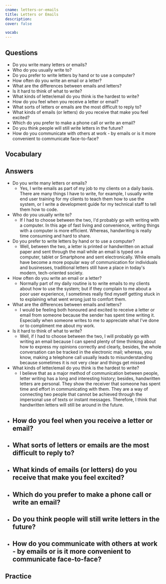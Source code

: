 ```yaml
---
cname: letters-or-emails
title: Letters or Emails
description: 
cover: false

vocab:
---
```

<banner></banner>

## Questions

- Do you write many letters or emails?
- Who do you usually write to?
- Do you prefer to write letters by hand or to use a computer?
- How often do you write an email or a letter?
- What are the differences between emails and letters?
- Is it hard to think of what to write?
- What kinds of letter&#x2F;email do you think is the hardest to write?
- How do you feel when you receive a letter or email?
- What sorts of letters or emails are the most difficult to reply to?
- What kinds of emails (or letters) do you receive that make you feel excited?
- Which do you prefer to make a phone call or write an email?
- Do you think people will still write letters in the future?
- How do you communicate with others at work - by emails or is it more convenient to communicate face-to-face?

## Vocabulary

<vocab-box></vocab-box>

## Answers

- Do you write many letters or emails?
  - Yes, I write emails as part of my job to my clients on a daily basis. There are many things I have to write, for example, I usually write end user training for my clients to teach them how to use the system, or I write a development guide for my technical staff to tell them how to code.
- Who do you usually write to?
  - If I had to choose between the two, I&#39;d probably go with writing with a computer. In this age of fast living and convenience, writing things with a computer is more efficient. Whereas, handwriting is really time consuming and hard to share.
- Do you prefer to write letters by hand or to use a computer?
  - Well, between the two, a letter is printed or handwritten on actual paper and sent through the mail while an email is typed on a computer, tablet or Smartphone and sent electronically. While emails have become a more popular way of communication for individuals and businesses, traditional letters still have a place in today&#39;s modern, tech-oriented society.
- How often do you write an email or a letter?
  - Normally part of my daily routine is to write emails to my clients about how to use the system; but if they complain to me about a poor user experience, I sometimes really find myself getting stuck in to explaining what went wrong just to comfort them.
- What are the differences between emails and letters?
  - I would be feeling both honoured and excited to receive a letter or email from someone because the sender has spent time writing it. Especially when someone writes to me to appreciate what I’ve done or to compliment me about my work.
- Is it hard to think of what to write?
  - Well, if I had to choose between the two, I will probably go with writing an email because I can spend plenty of time thinking about how to express my opinions correctly and clearly, besides, the whole conversation can be tracked in the electronic mail; whereas, you know, making a telephone call usually leads to misunderstanding because sometimes it is not very clear and things get missed
- What kinds of letter&#x2F;email do you think is the hardest to write?
  - I believe that as a major method of communication between people, letter writing has a long and interesting history; besides, handwritten letters are personal. They show the receiver that someone has spent time and effort in communicating with them. They are a way of connecting two people that cannot be achieved through the impersonal use of texts or instant messages. Therefore, I think that handwritten letters will still be around in the future.
- How do you feel when you receive a letter or email?
  - 
- What sorts of letters or emails are the most difficult to reply to?
  - 
- What kinds of emails (or letters) do you receive that make you feel excited?
  - 
- Which do you prefer to make a phone call or write an email?
  - 
- Do you think people will still write letters in the future?
  - 
- How do you communicate with others at work - by emails or is it more convenient to communicate face-to-face?
  - 

## Practice

<qrfooter></qrfooter>
